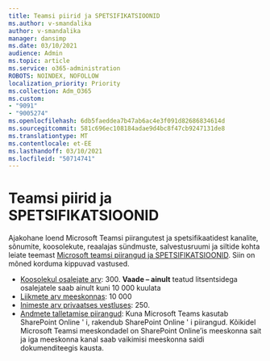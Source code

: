 ```yaml
---
title: Teamsi piirid ja SPETSIFIKATSIOONID
ms.author: v-smandalika
author: v-smandalika
manager: dansimp
ms.date: 03/10/2021
audience: Admin
ms.topic: article
ms.service: o365-administration
ROBOTS: NOINDEX, NOFOLLOW
localization_priority: Priority
ms.collection: Adm_O365
ms.custom:
- "9091"
- "9005274"
ms.openlocfilehash: 6db5faeddea7b47ab6ac4e3f091d82686834614d
ms.sourcegitcommit: 581c696ec108184adae9d4bc8f47cb9247131de8
ms.translationtype: MT
ms.contentlocale: et-EE
ms.lasthandoff: 03/10/2021
ms.locfileid: "50714741"
---
```

# <a name="teams-limits-and-specifications"></a>Teamsi piirid ja SPETSIFIKATSIOONID

Ajakohane loend Microsoft Teamsi piirangutest ja spetsifikaatidest kanalite, sõnumite, koosolekute, reaalajas sündmuste, salvestusruumi ja siltide kohta leiate teemast [Microsoft teamsi piirangud ja SPETSIFIKATSIOONID](https://docs.microsoft.com/microsoftteams/limits-specifications-teams). Siin on mõned korduma kippuvad vastused.

- [Koosolekul osalejate arv](https://docs.microsoft.com/microsoftteams/limits-specifications-teams#meetings-and-calls): 300. **Vaade – ainult** teatud litsentsidega osalejatele saab ainult kuni 10 000 kuulata
- [Liikmete arv meeskonnas](https://docs.microsoft.com/microsoftteams/limits-specifications-teams#teams-and-channels): 10 000
- [Inimeste arv privaatses vestluses](https://docs.microsoft.com/microsoftteams/limits-specifications-teams#chat): 250. 
- [Andmete talletamise piirangud](https://docs.microsoft.com/microsoftteams/limits-specifications-teams#storage): Kuna Microsoft Teams kasutab SharePoint Online ' i, rakendub SharePoint Online ' i piirangud. Kõikidel Microsoft Teamsi meeskondadel on SharePoint Online’is meeskonna sait ja iga meeskonna kanal saab vaikimisi meeskonna saidi dokumenditeegis kausta.

